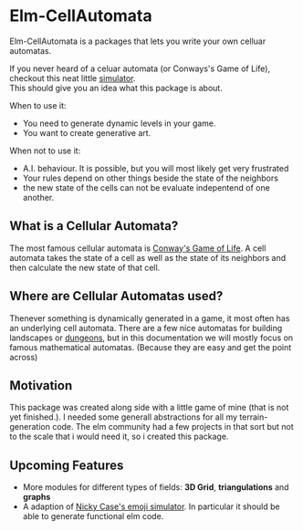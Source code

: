 # Elm-CellAutomata
Elm-CellAutomata is a packages that lets you write your own celluar automatas.

If you never heard of a celuar automata (or Conways's Game of Life),  
checkout this neat little [simulator](https://ncase.me/simulating/model/).  
This should give you an idea what this package is about.

When to use it:
* You need to generate dynamic levels in your game.
* You want to create generative art.

When not to use it:
* A.I. behaviour. It is possible, but you will most likely get very frustrated
* Your rules depend on other things beside the state of the neighbors
* the new state of the cells can not be evaluate indepentend of one another.

## What is a Cellular Automata?
The most famous cellular automata is [Conway's Game of Life](https://en.wikipedia.org/wiki/Conway%27s_Game_of_Life).
A cell automata takes the state of a cell as well as the state of its neighbors
and then calculate the new state of that cell.

## Where are Cellular Automatas used?
Thenever something is dynamically generated in a game, it most often has an underlying cell automata.
There are a few nice automatas for building landscapes or [dungeons](http://www.roguebasin.com/index.php?title=Cellular_Automata_Method_for_Generating_Random_Cave-Like_Levels),
but in this documentation we will mostly focus on famous mathematical automatas.
(Because they are easy and get the point across)

## Motivation
This package was created along side with a little game of mine (that is not yet finished.).
I needed some generall abstractions for all my terrain-generation code.
The elm community had a few projects in that sort but not to the scale that i would need it,
so i created this package.

## Upcoming Features
* More modules for different types of fields: **3D Grid**, **triangulations** and **graphs**
* A adaption of [Nicky Case's emoji simulator](https://ncase.me/simulating/model/).
In particular it should be able to generate functional elm code.